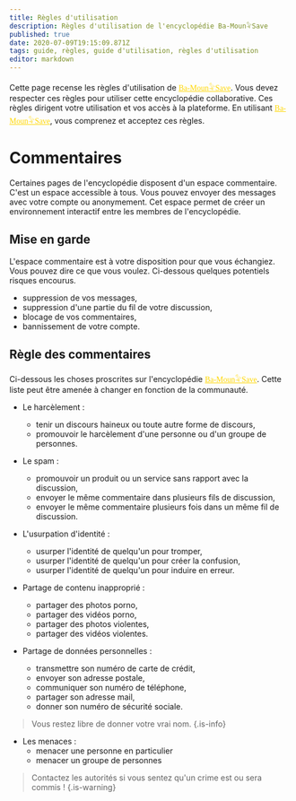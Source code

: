 ```yaml
---
title: Règles d'utilisation
description: Règles d'utilisation de l'encyclopédie Ba-Moun𓅝Save
published: true
date: 2020-07-09T19:15:09.871Z
tags: guide, règles, guide d'utilisation, règles d'utilisation
editor: markdown
---
```


Cette page recense les règles d'utilisation de <a href="https://save.ba-moun.com" style="font-family:'Yatra One', PT-Serif, serif;color: gold" >Ba-Moun𓅝Save</a>. Vous devez respecter ces règles pour utiliser cette encyclopédie collaborative. Ces règles dirigent votre utilisation et vos accès à la plateforme. En utilisant <a href="https://save.ba-moun.com" style="font-family:'Yatra One', PT-Serif, serif;color: gold" >Ba-Moun𓅝Save</a>, vous comprenez et acceptez ces règles.

# Commentaires

Certaines pages de l'encyclopédie disposent d'un espace commentaire. C'est un espace accessible à tous. Vous pouvez envoyer des messages avec votre compte ou anonymement. Cet espace permet de créer un environnement interactif entre les membres de l'encyclopédie.

## Mise en garde
L'espace commentaire est à votre disposition pour que vous échangiez. Vous pouvez dire ce que vous voulez.
Ci-dessous quelques potentiels risques encourus.

- suppression de vos messages,
- suppression d'une partie du fil de votre discussion,
- blocage de vos commentaires,
- bannissement de votre compte.

## Règle des commentaires

Ci-dessous les choses proscrites sur l'encyclopédie <a href="https://save.ba-moun.com" style="font-family:'Yatra One', PT-Serif, serif;color: gold" >Ba-Moun𓅝Save</a>. Cette liste peut être amenée à changer en fonction de la communauté.

- Le harcèlement :
   - tenir un discours haineux ou toute autre forme de discours,
   - promouvoir le harcèlement d'une personne ou d'un groupe de personnes.

- Le spam :
   - promouvoir un produit ou un service sans rapport avec la discussion,
   - envoyer le même commentaire dans plusieurs fils de discussion,
   - envoyer le même commentaire plusieurs fois dans un même fil de discussion.

- L'usurpation d'identité :
   - usurper l'identité de quelqu'un pour tromper,
   - usurper l'identité de quelqu'un pour créer la confusion,
   - usurper l'identité de quelqu'un pour induire en erreur.

- Partage de contenu inapproprié :
   - partager des photos porno,
   - partager des vidéos porno,
   - partager des photos violentes,
   - partager des vidéos violentes.

- Partage de données personnelles :
   - transmettre son numéro de carte de crédit,
   - envoyer son adresse postale,
   - communiquer son numéro de téléphone,
   - partager son adresse mail,
   - donner son numéro de sécurité sociale.

> Vous restez libre de donner votre vrai nom.
{.is-info}

- Les menaces :
   - menacer une personne en particulier
   - menacer un groupe de personnes

> Contactez les autorités si vous sentez qu'un crime est ou sera commis !
{.is-warning}
